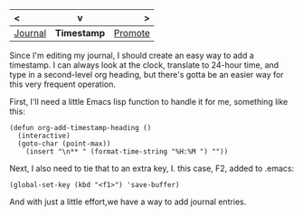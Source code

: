 | < | v | > |
| :--- | :---: | ---: |
| [Journal](journal.md.md) | **Timestamp** | [Promote](promote.md) |

Since I'm editing my journal, I should create an easy way to add a timestamp. I can always look at the clock, translate to 24-hour time, and type in a second-level org heading, but there's gotta be an easier way for this very frequent operation. 

First, I'll need a little Emacs lisp function to handle it for me, something like this:

```nohighlight
(defun org-add-timestamp-heading ()
  (interactive)
  (goto-char (point-max))
    (insert "\n** " (format-time-string "%H:%M ") ""))
```

Next, I also need to tie that to an extra key, I. this case, F2, added to .emacs:

```nohighlight
(global-set-key (kbd "<f1>") 'save-buffer)
```

And with just a little effort,we have a way to add journal entries.





